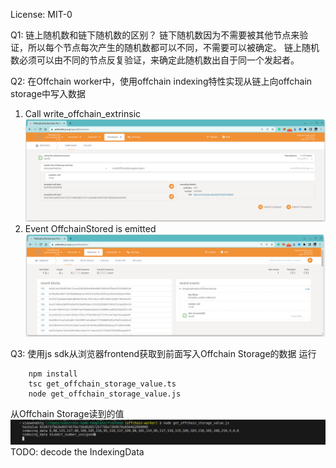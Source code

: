 License: MIT-0

Q1: 链上随机数和链下随机数的区别？
链下随机数因为不需要被其他节点来验证，所以每个节点每次产生的随机数都可以不同，不需要可以被确定。
链上随机数必须可以由不同的节点反复验证，来确定此随机数出自于同一个发起者。

Q2: 在Offchain worker中，使用offchain indexing特性实现从链上向offchain storage中写入数据
1. Call write_offchain_extrinsic
![Call write offchain storage](call_write_offchain_storage.png)
2. Event OffchainStored is emitted
![Event OffchainStored is emitted](event_offchain_stored_is_emitted.png)

Q3: 使用js sdk从浏览器frontend获取到前面写入Offchain Storage的数据
运行
```
    npm install
    tsc get_offchain_storage_value.ts
    node get_offchain_storage_value.js
```
从Offchain Storage读到的值
![Encoded offchain storage data](encoded_offchain_storage_data.png)
TODO: decode the IndexingData

